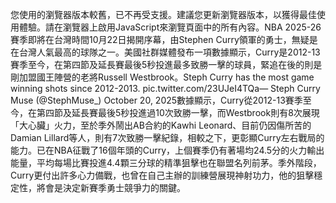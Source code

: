 您使用的瀏覽器版本較舊，已不再受支援。建議您更新瀏覽器版本，以獲得最佳使用體驗。請在瀏覽器上啟用JavaScript來瀏覽頁面中的所有內容。NBA 2025-26賽季即將在台灣時間10月22日揭開序幕，由Stephen Curry領軍的勇士，無疑是在台灣人氣最高的球隊之一。美國社群媒體發布一項數據顯示，Curry是2012-13賽季至今，在第四節及延長賽最後5秒投進最多致勝一擊的球員，緊追在後的則是剛加盟國王陣營的老將Russell Westbrook。Steph Curry has the most game winning shots since 2012-2013. pic.twitter.com/23UJeI4TQa— Steph Curry Muse (@StephMuse_) October 20, 2025數據顯示，Curry從2012-13賽季至今，在第四節及延長賽最後5秒投進過10次致勝一擊，而Westbrook則有8次展現「大心臟」火力，至於季外鬧出AB合約的Kawhi Leonard、目前仍因傷所苦的Damian Lillard等人，則有7次致勝一擊紀錄，相較之下，更彰顯Curry左右戰局的能力。已在NBA征戰了16個年頭的Curry，上個賽季仍有著場均24.5分的火力輸出能量，平均每場比賽投進4.4顆三分球的精準狙擊也在聯盟名列前茅。季外階段，Curry更付出許多心力備戰，也曾在自己主辦的訓練營展現神射功力，他的狙擊穩定性，將會是決定新賽季勇士競爭力的關鍵。